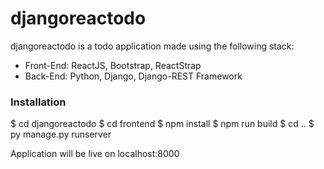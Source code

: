 # djangoreactodo

djangoreactodo is a todo application made using the following stack:
  - Front-End: ReactJS, Bootstrap, ReactStrap
  - Back-End: Python, Django, Django-REST Framework
  
### Installation
$ cd djangoreactodo
$ cd frontend
$ npm install
$ npm run build
$ cd ..
$ py manage.py runserver

Application will be live on localhost:8000

